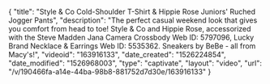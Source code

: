 {
    "title": "Style & Co Cold-Shoulder T-Shirt & Hippie Rose Juniors' Ruched Jogger Pants",
    "description": "The perfect casual weekend look that gives you comfort from head to toe! Style & Co and Hippie Rose, accessorized with the Steve Madden Jana Camera Crossbody Web ID: 5797096, Lucky Brand Necklace & Earrings Web ID: 5535362. Sneakers by BeBe - all from Macy's!",
    "videoid": "163916133",
    "date_created": "1526224854",
    "date_modified": "1526968003",
    "type": "captivate",
    "layout": "video",
    "url": "\/v\/190466fa-a14e-44ba-98b8-881752d7d30e\/163916133"
}